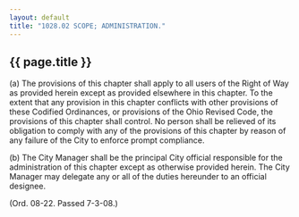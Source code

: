 ```yaml
---
layout: default 
title: "1028.02 SCOPE; ADMINISTRATION."
---
```


{{ page.title }}
----------------

​(a) The provisions of this chapter shall apply to all users of the
Right of Way as provided herein except as provided elsewhere in this
chapter. To the extent that any provision in this chapter conflicts with
other provisions of these Codified Ordinances, or provisions of the Ohio
Revised Code, the provisions of this chapter shall control. No person
shall be relieved of its obligation to comply with any of the provisions
of this chapter by reason of any failure of the City to enforce prompt
compliance.

​(b) The City Manager shall be the principal City official responsible
for the administration of this chapter except as otherwise provided
herein. The City Manager may delegate any or all of the duties hereunder
to an official designee.

(Ord. 08-22. Passed 7-3-08.)
